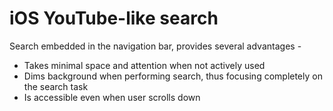 # iOS YouTube-like search 

Search embedded in the navigation bar, provides several advantages - 
- Takes minimal space and attention when not actively used
- Dims background when performing search, thus focusing completely on the search task
- Is accessible even when user scrolls down

